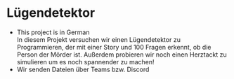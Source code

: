 # Lügendetektor
* This project is in German\
In diesem Projekt versuchen wir einen Lügendetektor zu Programmieren, der mit einer Story und 100 Fragen erkennt, ob die Person der Mörder ist. Außerdem probieren wir noch einen Herztackt zu simulieren um es noch spannender zu machen!
* Wir senden Dateien über Teams bzw. Discord
